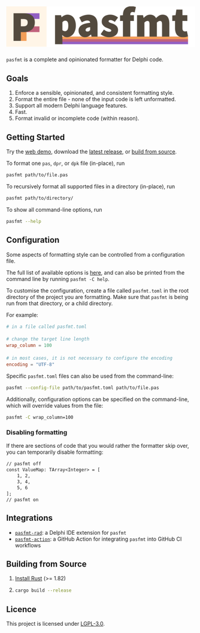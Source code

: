 <h1 id="pasfmt">
  <picture>
    <source media="(prefers-color-scheme: dark)" srcset="docs/images/pasfmt-title-dark.png">
    <source media="(prefers-color-scheme: light)" srcset="docs/images/pasfmt-title-light.png">
    <img alt="pasfmt" src="docs/images/pasfmt-title-light.png"/>
  </picture>
</h1>

`pasfmt` is a complete and opinionated formatter for Delphi code.

## Goals

1. Enforce a sensible, opinionated, and consistent formatting style.
2. Format the entire file - none of the input code is left unformatted.
3. Support all modern Delphi language features.
4. Fast.
5. Format invalid or incomplete code (within reason).

## Getting Started

Try the [web demo](https://integrated-application-development.github.io/pasfmt/), download the
[latest release](https://github.com/integrated-application-development/pasfmt/releases/latest),
or [build from source](#building-from-source).

To format one `pas`, `dpr`, or `dpk` file (in-place), run

```sh
pasfmt path/to/file.pas
```

To recursively format all supported files in a directory (in-place), run

```sh
pasfmt path/to/directory/
```

To show all command-line options, run

```sh
pasfmt --help
```

## Configuration

Some aspects of formatting style can be controlled from a configuration file.

The full list of available options is [here](./docs/CONFIGURATION.md), and can also be printed from the command line by running `pasfmt -C help`.

To customise the configuration, create a file called `pasfmt.toml` in the root directory of the project
you are formatting. Make sure that `pasfmt` is being run from that directory, or a child directory.

For example:

```toml
# in a file called pasfmt.toml

# change the target line length
wrap_column = 100

# in most cases, it is not necessary to configure the encoding
encoding = "UTF-8"
```

Specific `pasfmt.toml` files can also be used from the command-line:

```sh
pasfmt --config-file path/to/pasfmt.toml path/to/file.pas
```

Additionally, configuration options can be specified on the command-line, which will override values from the file:

```sh
pasfmt -C wrap_column=100
```

### Disabling formatting

If there are sections of code that you would rather the formatter skip over, you can temporarily disable formatting:

```delphi
// pasfmt off
const ValueMap: TArray<Integer> = [
    1, 2,
    3, 4,
    5, 6
];
// pasfmt on
```

## Integrations

- [`pasfmt-rad`](https://github.com/integrated-application-development/pasfmt-rad): a Delphi IDE extension for `pasfmt`
- [`pasfmt-action`](https://github.com/integrated-application-development/pasfmt-action): a GitHub Action for integrating `pasfmt` into GitHub CI workflows

## Building from Source

1. [Install Rust](https://rustup.rs/) (>= 1.82)
2. ```sh
   cargo build --release
   ```

## Licence

This project is licensed under [LGPL-3.0](LICENSE.txt).
